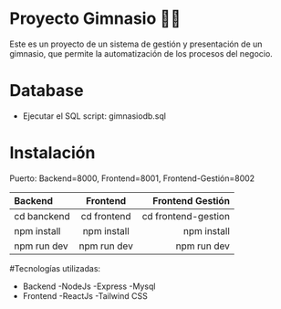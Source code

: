 # Proyecto Gimnasio 🏋️‍♂️
<p>
Este es un proyecto de un sistema de gestión y presentación de un gimnasio, que permite la automatización de los procesos del negocio.
</p>

# Database
- Ejecutar el SQL script: 
	gimnasiodb.sql


# Instalación
Puerto: Backend=8000, Frontend=8001, Frontend-Gestión=8002

| Backend  | Frontend  | Frontend Gestión |
| :------------ |:---------------:| -----:|
| cd banckend      | cd frontend | cd frontend-gestion |
| npm install  | npm install |npm install |
| npm run dev | npm run dev        |    npm run dev |

#Tecnologías utilizadas: 
- Backend
-NodeJs
-Express
-Mysql
- Frontend
-ReactJs
-Tailwind CSS
